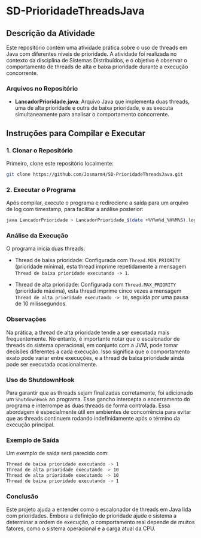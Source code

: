 # SD-PrioridadeThreadsJava

## Descrição da Atividade

Este repositório contém uma atividade prática sobre o uso de threads em Java com diferentes níveis de prioridade. A atividade foi realizada no contexto da disciplina de Sistemas Distribuídos, e o objetivo é observar o comportamento de threads de alta e baixa prioridade durante a execução concorrente.

### Arquivos no Repositório

- **LancadorPrioridade.java**: Arquivo Java que implementa duas threads, uma de alta prioridade e outra de baixa prioridade, e as executa simultaneamente para analisar o comportamento concorrente.

## Instruções para Compilar e Executar

### 1. Clonar o Repositório

Primeiro, clone este repositório localmente:
```bash
git clone https://github.com/Josmarm4/SD-PrioridadeThreadsJava.git
```

### 2. Executar o Programa

Após compilar, execute o programa e redirecione a saída para um arquivo de log com timestamp, para facilitar a análise posterior:

```bash
java LancadorPrioridade > LancadorPrioridade_$(date +%Y%m%d_%H%M%S).log &
```

### Análise da Execução
O programa inicia duas threads:
* Thread de baixa prioridade: Configurada com `Thread.MIN_PRIORITY` (prioridade mínima), esta thread imprime repetidamente a mensagem  `Thread de baixa prioridade executando -> 1`.

* Thread de alta prioridade: Configurada com `Thread.MAX_PRIORITY` (prioridade máxima), esta thread imprime cinco vezes a mensagem `Thread de alta prioridade executando -> 10`, seguida por uma pausa de 10 milissegundos.

### Observações
Na prática, a thread de alta prioridade tende a ser executada mais frequentemente. No entanto, é importante notar que o escalonador de threads do sistema operacional, em conjunto com a JVM, pode tomar decisões diferentes a cada execução. Isso significa que o comportamento exato pode variar entre execuções, e a thread de baixa prioridade ainda pode ser executada ocasionalmente.

### Uso do ShutdownHook
Para garantir que as threads sejam finalizadas corretamente, foi adicionado um `ShutdownHook` ao programa. Esse gancho intercepta o encerramento do programa e interrompe as duas threads de forma controlada. Essa abordagem é especialmente útil em ambientes de concorrência para evitar que as threads continuem rodando indefinidamente após o término da execução principal.

### Exemplo de Saída
Um exemplo de saída será parecido com:
```bash
Thread de baixa prioridade executando -> 1
Thread de alta prioridade executando -> 10
Thread de alta prioridade executando -> 10
Thread de baixa prioridade executando -> 1
```

### Conclusão
Este projeto ajuda a entender como o escalonador de threads em Java lida com prioridades. Embora a definição de prioridade ajude o sistema a determinar a ordem de execução, o comportamento real depende de muitos fatores, como o sistema operacional e a carga atual da CPU.
